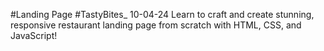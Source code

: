 #Landing Page
#TastyBites_ 10-04-24
Learn to craft and create stunning, responsive restaurant landing page from scratch with HTML, CSS, and JavaScript!
